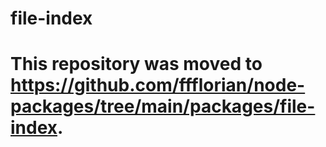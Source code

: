 # file-index

# This repository was moved to https://github.com/ffflorian/node-packages/tree/main/packages/file-index.

